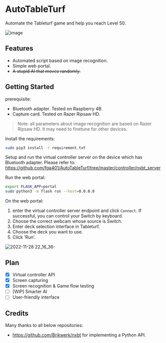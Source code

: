 # AutoTableTurf

Automate the Tableturf game and help you reach Level 50.

![image](https://user-images.githubusercontent.com/36651740/194977551-2014cff7-5fe4-4964-aad9-7a467aba9aef.png)

## Features

- Automated script based on image recognition.
- Simple web portal.
- ~~A stupid AI that moves randomly.~~

## Getting Started

prerequisite:

- Bluetooth adapter. Tested on Raspberry 4B.
- Capture card. Tested on Razer Ripsaw HD.

> Note: all parameters about image recognition are based on Razer Ripsaw HD. It may need to finetune for other devices.

Install the requirements:

```bash
sudo pip3 install -r requirement.txt
```

Setup and run the virtual controller server on the device which has Bluetooth adapter. Please refer
to: https://github.com/fga401/AutoTableTurf/tree/master/controller/nxbt_server

Run the web portal:

```bash
export FLASK_APP=portal
sudo python3 -m flask run --host=0.0.0.0
```

On the web portal:

1. enter the virtual controller server endpoint and click `Connect`. If successful, you can control your Switch by
   keyboard.
2. Choose the correct webcam whose source is Switch.
3. Enter deck selection interface in Tableturf.
4. Choose the deck you want to use.
5. Click 'Run'.

![2022-11-28 22_16_36-](https://user-images.githubusercontent.com/36651740/204300430-a0051a0e-3617-4fca-96cc-f8c6dbd25227.png)

## Plan

- [x] Virtual controller API
- [x] Screen capturing
- [x] Screen recognition & Game flow testing
- [ ] [WIP] Smarter AI
- [ ] User-friendly interface

## Credits

Many thanks to all below repositories:

- https://github.com/Brikwerk/nxbt for implementing a Python API.
